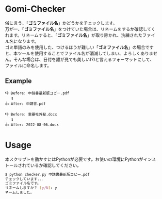 # Gomi-Checker
俗に言う、「**ゴミファイル名**」かどうかをチェックします。<br>
万が一、「**ゴミファイル名**」をつけていた場合は、リネームをするか確認してくれます。リネームすると、「**ゴミファイル名**」が取り除かれ、洗練されたファイル名になります。<br>
ゴミ単語のみを使用した、つけるほうが難しい「**ゴミファイル名**」の場合ですと、本ツールを使用することでファイル名が消滅してしまい、よろしくありません。そんな場合は、日付を誰が見ても美しい(?)と言えるフォーマットにして、ファイルに命名します。

## Example
```
👎 Before: 申請書最新版コピー.pdf
   ⏬
👍 After: 申請書.pdf

👎 Before: 重要社外秘.docx
   ⏬
👍 After: 2022-08-06.docx
```

# Usage
本スクリプトを動かすにはPythonが必要です。お使いの環境にPythonがインストールされているか確認してください。
```bash
$ python checker.py 申請書最新版コピー.pdf
チェックしています...
ゴミファイル名です。
リネームしますか？ [y/N]: y
ネームしました。
```
